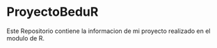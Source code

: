 # ProyectoBeduR
Este Repositorio contiene la informacion de mi proyecto realizado en el modulo de R.
